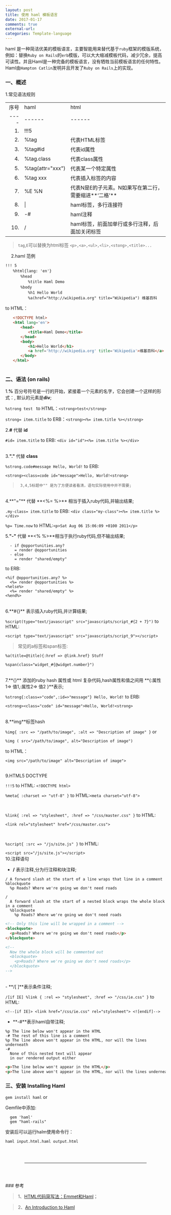 ```yaml
---
layout: post
title: 使用 haml 模板语言
date: 2017-01-17
comments: true
external-url:
categories: Template-language
---
```



haml 是一种简洁优美的模板语言，主要智能用来替代基于`ruby`框架的模版系统，例如：替换`Ruby on Rails`的`erb`模版，可以大大缩减模板代码，减少冗余，提高可读性。并且Haml是一种完备的模板语言，没有牺牲当前模板语言的任何特性。Haml由`Hampton Catlin`发明并且开发了`Ruby on Rails`上的实现。

### 一、概述

1.常见语法规则

||||
|----:|:----|:---|
| 序号 | haml | html |
|----|------|------|
| 1. | !!!5 | <!DOCTYPE html> |
| 2. | %tag | 代表HTML标签 |
| 3. | %tag#id | 代表id属性 |
| 4. | %tag.class | 代表class属性 |
| 5. | %tag(attr="xxx") | 代表某一个特定属性 |
| 6. | %tag xxx | 代表插入标签的内容 |
| 7. | %E %N | 代表N是E的子元素。N如果写在第二行，需要缩进**‘二格’** |
| 8. | \| | haml标签，多行连接符 |
| 9. | -# | haml注释 |
| 10. | / | haml标签，前面加单行或多行注释，后面加关闭标签 |

>`tag`,`E`可以替换为html标签 `<p>,<a>,<ul>,<li>,<stong>,<title>...`

　
2.haml 范例

```haml
!!! 5
　　%html{lang: 'en'}
　　　　%head
　　　　　　%title Haml Demo
　　　　%body
　　　　　　%h1 Hello World
　　　　　　%a(href="http://wikipedia.org" title="Wikipedia") 维基百科
```
to HTML：

```html
　　<!DOCTYPE html>
　　<html lang='en'>
　　　　<head>
　　　　　　<title>Haml Demo</title>
　　　　</head>
　　　　<body>
　　　　　　<h1>Hello World</h1>
　　　　　　<a href='http://wikipedia.org' title='Wikipedia'>维基百科</a>
　　　　</body>
　　</html>
　　
```
### 二、语法 (on rails)
1.**%** 百分号符号是一行的开始，紧接着一个元素的名字，它会创建一个这样的形式：**<element></element>**,  默认的元素是**div**;

`%strong test `   to HTML：`<strong>test</strong>`

 `strong= item.title`    to ERB：`<strong><%= item.title %></strong>`
<br>
  
2.**#** 代替 **id**

`#id= item.title`         to ERB:    `<div id="id"><%= item.title %></div>`  
<br>

3.**"."** 代替 **class**

`%strong.code#message Hello, World!`  to ERB: 

 `<strong><class=code id="message">Hello, World!<strong>`

 >      3,4,5标题中"" 是为了方便读者看清，语句实际使用中并不需要;

<br>
4.**"="** 代替 **<%= %>** 相当于插入ruby代码,并输出结果;

`.my-class= item.title`     to ERB: `<div class="my-class"><%= item.title %></div>`
<br>

`%p= Time.now` to HTML:`<p>Sat Aug 06 15:06:09 +0100 2011</p>`
<br>

5.**"-"** 代替 **<%  %>**相当于执行ruby代码,但不输出结果;

```
  - if @opportunities.any?
    = render @opportunities
  - else
    = render "shared/empty"
```
to ERB:

```
<%if @opportunities.any? %>
  <%= render @opportunities %>
<%else%>
  <%= render "shared/empty" %>
<%end%>
```
<br>
6.**#{}** 表示插入ruby代码,并计算结果;

`%script(type="text/javascript" src="javascripts/script_#{2 + 7}")` to HTML:

`<script type="text/javascript" src="javascripts/script_9"></script>`


>常见的a标签和span标签:

```
%a(title=@title){:href => @link.href} Stuff

%span(class="widget_#{@widget.number}")
```
<br>
7.**{}** 添加的ruby hash 属性或 html 复杂代码,hash属性和值之间用 **{:属性1=> 值1,:属性2=> 值2 }**表示;

`%strong{:class=>"code",:id=>"message"} Hello, World!` to ERB: 

`<strong><class="code" id="message">Hello, World!<strong>` 

<br>
8.**img**标签hash

`%img{ :src => "/path/to/image", :alt => "Description of image" }` or

`%img ( src="/path/to/image", alt="Description of image")`

to HTML：

`<img src="/path/to/image" alt="Description of image">`

<br>
9.HTML5 DOCTYPE


`!!!5`  to HTML: `<!DOCTYPE html>`


`%meta{ :charset => "utf-8" }` to HTML:`<meta charset="utf-8"> `

<br>

`%link{ :rel => "stylesheet", :href => "/css/master.css" }` to HTML:

`<link rel="stylesheet" href="/css/master.css">`

<br>

`%script{ :src => "/js/site.js" }` to HTML:

`<script src="/js/site.js"></script>`
<br>
10.注释语句

- **/** 表示注释,分为行注释和块注释;

```
/ A forward slash at the start of a line wraps that line in a comment  
%blockquote  
  %p Roads? Where we're going we don't need roads
  
/  
  A forward slash at the start of a nested block wraps the whole block in a comment  
  %blockquote  
    %p Roads? Where we're going we don't need roads
```

```html
<!-- Only this line will be wrapped in a comment --> 
<blockquote> 
  <p>Roads? Where we're going we don't need roads</p> 
</blockquote> 

<!-- 
  Now the whole block will be commented out 
  <blockquote> 
    <p>Roads? Where we're going we don't need roads</p> 
  </blockquote> 
-->
```
<br>
- **/[ ]**表示条件注释;

`/[if IE] %link { :rel => "stylesheet", :href => "/css/ie.css" }` to HTML:

`<!--[if IE]> <link href="/css/ie.css" rel="stylesheet"> <![endif]-->`
<br>
- **-#**表示haml自带注释;

```
%p The line below won't appear in the HTML 
-# The rest of this line is a comment 
%p The line above won't appear in the HTML, nor will the lines underneath 
-# 
  None of this nested text will appear 
  in our rendered output either
```


```html
<p>The line below won't appear in the HTML</p> 
<p>The line above won't appear in the HTML, nor will the lines underneath</p>
```

### 三、安装 Installing Haml

`gem install haml` or

Gemfile中添加: 
```
  gem 'haml'
  gem "haml-rails"
```

安装后可以运行halm使用命令行：

`haml input.html.haml output.html`



<hr style="margin: 60px">
### 参考

>1、[HTML代码简写法：Emmet和Haml](http://www.ruanyifeng.com/blog/2013/06/emmet_and_haml.html)；

>2、[An Introduction to Haml](https://www.sitepoint.com/an-introduction-to-haml/)


